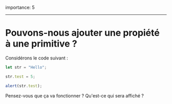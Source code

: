 importance: 5

---

# Pouvons-nous ajouter une propiété à une primitive ?

Considérons le code suivant :

```js
let str = "Hello";

str.test = 5;

alert(str.test);
```

Pensez-vous que ça va fonctionner ? Qu'est-ce qui sera affiché ?